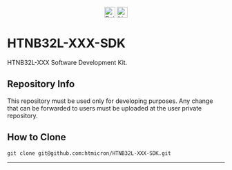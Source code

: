 <p align="center">
    <img alt="Build Status" src="https://github.com/hendrick-htmicron/Travis_Test/actions/workflows/github-actions-demo.yml/badge.svg" height="25">
  <a href="https://www.apache.org/licenses/LICENSE-2.0">
    <img alt="License" src="https://img.shields.io/badge/License-Apache_2.0-blue.svg" height="25">
  </a>
</p>

# HTNB32L-XXX-SDK

HTNB32L-XXX Software Development Kit.

## Repository Info

This repository must be used only for developing purposes. Any change that can be forwarded to users must be uploaded at the user private repository.

## How to Clone 

```
git clone git@github.com:htmicron/HTNB32L-XXX-SDK.git
```

<hr>
